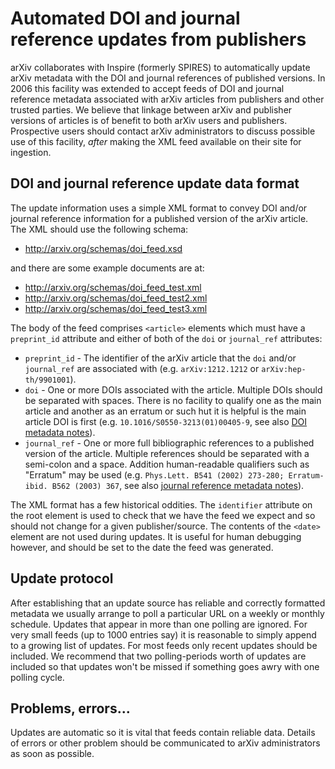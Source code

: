 Automated DOI and journal reference updates from publishers
===========================================================

arXiv collaborates with Inspire (formerly SPIRES) to automatically
update arXiv metadata with the DOI and journal references of published
versions. In 2006 this facility was extended to accept feeds of DOI and
journal reference metadata associated with arXiv articles from
publishers and other trusted parties. We believe that linkage between
arXiv and publisher versions of articles is of benefit to both arXiv
users and publishers. Prospective users should contact arXiv
administrators to discuss possible use of this facility, *after* making 
the XML feed available on their site for ingestion. 

DOI and journal reference update data format
--------------------------------------------

The update information uses a simple XML format to convey DOI and/or
journal reference information for a published version of the arXiv
article. The XML should use the following schema:

-   <http://arxiv.org/schemas/doi_feed.xsd>

and there are some example documents are at:

-   <http://arxiv.org/schemas/doi_feed_test.xml>
-   <http://arxiv.org/schemas/doi_feed_test2.xml>
-   <http://arxiv.org/schemas/doi_feed_test3.xml>

The body of the feed comprises `<article>` elements which must have a
`preprint_id` attribute and either of both of the `doi` or `journal_ref`
attributes:

-   `preprint_id` - The identifier of the arXiv article that the `doi`
    and/or `journal_ref` are associated with (e.g. `arXiv:1212.1212` or
    `arXiv:hep-th/9901001`).
-   `doi` - One or more DOIs associated with the article. Multiple DOIs
    should be separated with spaces. There is no facility to qualify one
    as the main article and another as an erratum or such hut it is
    helpful is the main article DOI is first (e.g.
    `10.1016/S0550-3213(01)00405-9`, see also [DOI metadata
    notes](/help/prep.md#doi)).
-   `journal_ref` - One or more full bibliographic references to a
    published version of the article. Multiple references should be
    separated with a semi-colon and a space. Addition human-readable
    qualifiers such as "Erratum" may be used (e.g.
    `Phys.Lett. B541 (2002) 273-280; Erratum-ibid. B562 (2003) 367`, see
    also [journal reference metadata notes](/help/prep.md#journal)).

The XML format has a few historical oddities. The `identifier` attribute
on the root element is used to check that we have the feed we expect and
so should not change for a given publisher/source. The contents of the
`<date>` element are not used during updates. It is useful for human
debugging however, and should be set to the date the feed was generated.

Update protocol
---------------

After establishing that an update source has reliable and correctly
formatted metadata we usually arrange to poll a particular URL on a
weekly or monthly schedule. Updates that appear in more than one polling
are ignored. For very small feeds (up to 1000 entries say) it is
reasonable to simply append to a growing list of updates. For most feeds
only recent updates should be included. We recommend that two
polling-periods worth of updates are included so that updates won't be
missed if something goes awry with one polling cycle.

Problems, errors...
-------------------

Updates are automatic so it is vital that feeds contain reliable data.
Details of errors or other problem should be communicated to arXiv
administrators as soon as possible.
